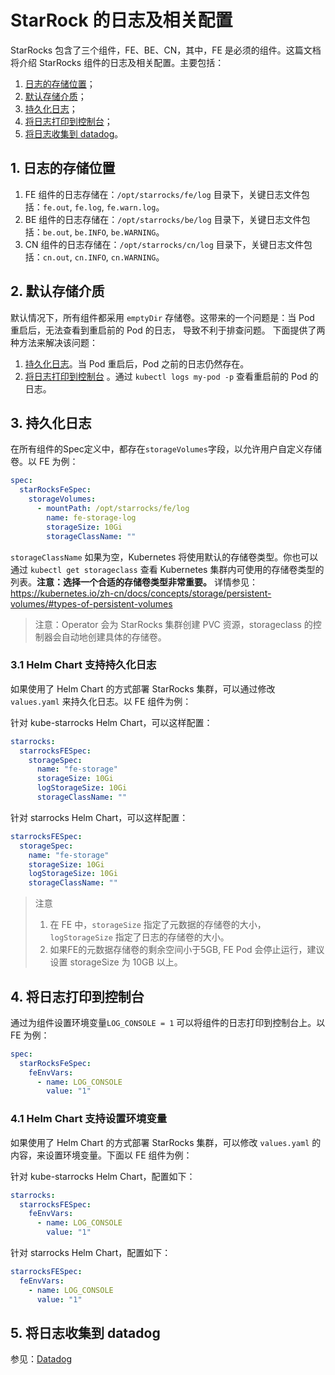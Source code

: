 # StarRock 的日志及相关配置

StarRocks 包含了三个组件，FE、BE、CN，其中，FE 是必须的组件。这篇文档将介绍 StarRocks 组件的日志及相关配置。主要包括：

1. [日志的存储位置](./logging_and_related_configurations_howto.md#1-日志的存储位置)；
2. [默认存储介质](./logging_and_related_configurations_howto.md#2-默认存储介质)；
3. [持久化日志](./logging_and_related_configurations_howto.md#3-持久化日志)；
4. [将日志打印到控制台](./logging_and_related_configurations_howto.md#4-将日志打印到控制台)；
5. [将日志收集到 datadog](././logging_and_related_configurations_howto.md#5-将日志收集到-datadogs)。

## 1. 日志的存储位置

1. FE 组件的日志存储在：`/opt/starrocks/fe/log` 目录下，关键日志文件包括：`fe.out`, `fe.log`, `fe.warn.log`。
2. BE 组件的日志存储在：`/opt/starrocks/be/log` 目录下，关键日志文件包括：`be.out`, `be.INFO`, `be.WARNING`。
3. CN 组件的日志存储在：`/opt/starrocks/cn/log` 目录下，关键日志文件包括：`cn.out`, `cn.INFO`, `cn.WARNING`。

## 2. 默认存储介质

默认情况下，所有组件都采用 `emptyDir` 存储卷。这带来的一个问题是：当 Pod 重启后，无法查看到重启前的 Pod 的日志， 导致不利于排查问题。
下面提供了两种方法来解决该问题：

1. [持久化日志](./logging_and_related_configurations_howto.md#3-持久化日志)。当 Pod 重启后，Pod 之前的日志仍然存在。
2. [将日志打印到控制台](./logging_and_related_configurations_howto.md#4-将日志打印到控制台)
   。通过 `kubectl logs my-pod -p` 查看重启前的 Pod 的日志。

## 3. 持久化日志

在所有组件的Spec定义中，都存在`storageVolumes`字段，以允许用户自定义存储卷。以 FE 为例：

```yaml
spec:
  starRocksFeSpec:
    storageVolumes:
      - mountPath: /opt/starrocks/fe/log
        name: fe-storage-log
        storageSize: 10Gi
        storageClassName: ""
```

`storageClassName` 如果为空，Kubernetes 将使用默认的存储卷类型。你也可以通过 `kubectl get storageclass` 查看 Kubernetes
集群内可使用的存储卷类型的列表。**注意：选择一个合适的存储卷类型非常重要。**
详情参见：https://kubernetes.io/zh-cn/docs/concepts/storage/persistent-volumes/#types-of-persistent-volumes
> 注意：Operator 会为 StarRocks 集群创建 PVC 资源，storageclass 的控制器会自动地创建具体的存储卷。

### 3.1 Helm Chart 支持持久化日志

如果使用了 Helm Chart 的方式部署 StarRocks 集群，可以通过修改 `values.yaml` 来持久化日志。以 FE 组件为例：

针对 kube-starrocks Helm Chart，可以这样配置：

```yaml
starrocks:
  starrocksFESpec:
    storageSpec:
      name: "fe-storage"
      storageSize: 10Gi
      logStorageSize: 10Gi
      storageClassName: ""
```

针对 starrocks Helm Chart，可以这样配置：

```yaml
starrocksFESpec:
  storageSpec:
    name: "fe-storage"
    storageSize: 10Gi
    logStorageSize: 10Gi
    storageClassName: ""
```

> 注意
> 1. 在 FE 中，`storageSize` 指定了元数据的存储卷的大小，`logStorageSize` 指定了日志的存储卷的大小。
> 2. 如果FE的元数据存储卷的剩余空间小于5GB, FE Pod 会停止运行，建议设置 storageSize 为 10GB 以上。

## 4. 将日志打印到控制台

通过为组件设置环境变量`LOG_CONSOLE = 1` 可以将组件的日志打印到控制台上。以 FE 为例：

```yaml
spec:
  starRocksFeSpec:
    feEnvVars:
      - name: LOG_CONSOLE
        value: "1"
```

### 4.1 Helm Chart 支持设置环境变量

如果使用了 Helm Chart 的方式部署 StarRocks 集群，可以修改 `values.yaml` 的内容，来设置环境变量。下面以 FE 组件为例：

针对 kube-starrocks Helm Chart，配置如下：

```yaml
starrocks:
  starrocksFESpec:
    feEnvVars:
      - name: LOG_CONSOLE
        value: "1"
```

针对 starrocks Helm Chart，配置如下：

```yaml
starrocksFESpec:
  feEnvVars:
    - name: LOG_CONSOLE
      value: "1"
```

## 5. 将日志收集到 datadog

参见：[Datadog](../integration/integration-with-datadog.md)
